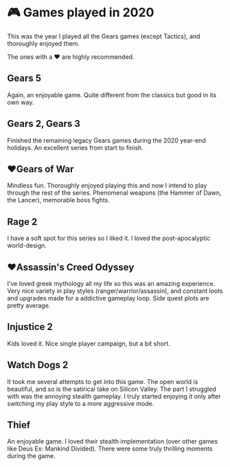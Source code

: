 # 🎮 Games played in 2020

This was the year I played all the Gears games (except Tactics), and
thoroughly enjoyed them.

The ones with a ♥ are highly recommended.

## Gears 5

Again, an enjoyable game. Quite different from the classics but good in its own
way.

## Gears 2, Gears 3

Finished the remaining legacy Gears games during the 2020 year-end holidays. An
excellent series from start to finish.

## ♥**Gears of War**

Mindless fun. Thoroughly enjoyed playing this and now I intend to play through
the rest of the series. Phenomenal weapons (the Hammer of Dawn, the Lancer),
memorable boss fights.

## Rage 2

I have a soft spot for this series so I liked it. I loved the post-apocalyptic
world-design.

## ♥**Assassin's Creed Odyssey**

I've loved greek mythology all my life so this was an amazing experience. Very
nice variety in play styles (ranger/warrior/assassin), and constant loots and
upgrades made for a addictive gameplay loop. Side quest plots are pretty
average.

## Injustice 2

Kids loved it. Nice single player campaign, but a bit short.

## Watch Dogs 2

It took me several attempts to get into this game. The open world is beautiful,
and so is the satirical take on Silicon Valley. The part I struggled with was
the annoying stealth gameplay. I truly started enjoying it only after switching
my play style to a more aggressive mode.

## Thief

An enjoyable game. I loved their stealth implementation (over other games like
Deus Ex: Mankind Divided). There were some truly thrilling moments during the
game.
